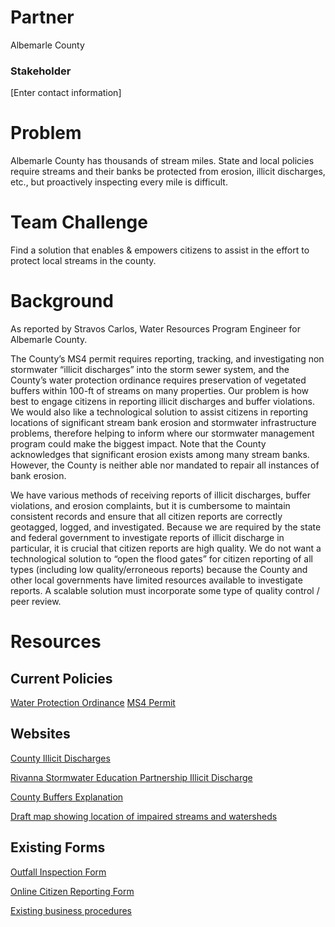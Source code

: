 # Partner
Albemarle County

### Stakeholder
[Enter contact information]

# Problem
Albemarle County has thousands of stream miles. State and local policies require streams and their banks be protected from erosion, illicit discharges, etc., but proactively inspecting every mile is difficult.

# Team Challenge
Find a solution that enables & empowers citizens to assist in the effort to protect local streams in the county.

# Background
As reported by Stravos Carlos, Water Resources Program Engineer for Albemarle County.

The County’s MS4 permit requires reporting, tracking, and investigating non stormwater “illicit discharges” into the storm sewer system, and the County’s water protection ordinance requires preservation of vegetated buffers within 100-ft of streams on many properties. Our problem is how best to engage citizens in reporting illicit discharges and buffer violations. We would also like a technological solution to assist citizens in reporting locations of significant stream bank erosion and stormwater infrastructure problems, therefore helping to inform where our stormwater management program could make the biggest impact. Note that the County acknowledges that significant erosion exists among many stream banks. However, the County is neither able nor mandated to repair all instances of bank erosion.

We have various methods of receiving reports of illicit discharges, buffer violations, and erosion complaints, but it is cumbersome to maintain consistent records and ensure that all citizen reports are correctly geotagged, logged, and investigated. Because we are required by the state and federal government to investigate reports of illicit discharge in particular, it is crucial that citizen reports are high quality. We do not want a technological solution to “open the flood gates” for citizen reporting of all types (including low quality/erroneous reports) because the County and other local governments have limited resources available to investigate reports. A scalable solution must incorporate some type of quality control / peer review.

# Resources

## Current Policies
[Water Protection Ordinance](https://www.albemarle.org/upload/images/Forms_Center/Departments/County_Attorney/Forms/Albemarle_County_Code_Ch17_Water_Protection.pdf)
[MS4 Permit](http://law.lis.virginia.gov/admincode/title9/agency25/chapter890/section40/)

## Websites
[County Illicit Discharges](https://www.albemarle.org/department.asp?department=water&amp;relpage=4257)

[Rivanna Stormwater Education Partnership Illicit Discharge](http://www.rivanna-stormwater.org/idde.htm)

[County Buffers Explanation](https://www.albemarle.org/department.asp?department=water&amp;relpage=2979)

[Draft map showing location of impaired streams and watersheds](https://rca-water.maps.arcgis.com/apps/webappviewer/index.html?id=ce5cea9beb99481a816c72d24421e3a2)

## Existing Forms
[Outfall Inspection Form](https://github.com/Smart-Cville/Albemarle-County)

[Online Citizen Reporting Form](http://www.rivanna-stormwater.org/idde_report.htm)

[Existing business procedures](https://www.albemarle.org/upload/images/forms_center/departments/Water_Resources/forms/Albemarle_2014_MS4_program_plan_attachments.pdf)
